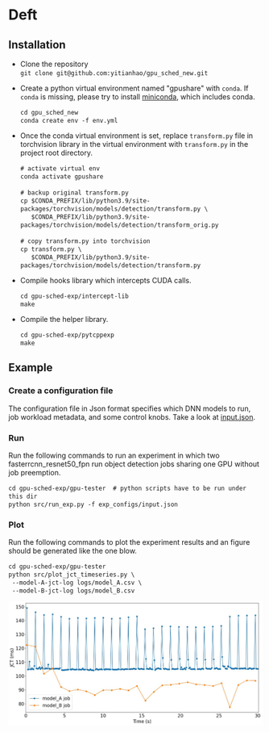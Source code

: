 # Deft
## Installation
- Clone the repository  
`git clone git@github.com:yitianhao/gpu_sched_new.git`

- Create a python virtual environment named "gpushare" with `conda`. If `conda` is missing, please
try to install [miniconda](https://docs.conda.io/en/main/miniconda.html), which
includes conda.
    ```
    cd gpu_sched_new
    conda create env -f env.yml
    ```
- Once the conda virtual environment is set, replace `transform.py` file in 
torchvision library in the virtual environment with `transform.py` in the 
project root directory. 
    ```
    # activate virtual env
    conda activate gpushare 

    # backup original transform.py
    cp $CONDA_PREFIX/lib/python3.9/site-packages/torchvision/models/detection/transform.py \
       $CONDA_PREFIX/lib/python3.9/site-packages/torchvision/models/detection/transform_orig.py

    # copy transform.py into torchvision
    cp transform.py \
       $CONDA_PREFIX/lib/python3.9/site-packages/torchvision/models/detection/transform.py
    ```

- Compile hooks library which intercepts CUDA calls.
    ```
    cd gpu-sched-exp/intercept-lib
    make
    ```
- Compile the helper library.
    ```
    cd gpu-sched-exp/pytcppexp
    make
    ```
## Example

### Create a configuration file
The configuration file in Json format specifies which DNN models to run, job
workload metadata, and some control knobs. 
Take a look at [input.json](./gpu-sched-exp/gpu-tester/exp_configs/input.json).

### Run
Run the following commands to run an experiment in which two fasterrcnn_resnet50_fpn
run object detection jobs sharing one GPU without job preemption.
```
cd gpu-sched-exp/gpu-tester  # python scripts have to be run under this dir
python src/run_exp.py -f exp_configs/input.json
```

### Plot
Run the following commands to plot the experiment results and an figure should
be generated like the one blow.
```
cd gpu-sched-exp/gpu-tester
python src/plot_jct_timeseries.py \
 --model-A-jct-log logs/model_A.csv \
 --model-B-jct-log logs/model_B.csv
```

![alt text](./img/jct_vs_t.jpg)
